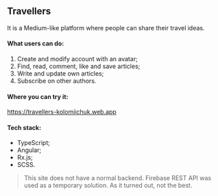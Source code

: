 ## Travellers

It is a Medium-like platform where people can share their travel ideas.

#### What users can do:

1. Create and modify account with an avatar;
2. Find, read, comment, like and save articles;
3. Write and update own articles;
4. Subscribe on other authors.

#### Where you can try it:

https://travellers-kolomiichuk.web.app

#### Tech stack:

-   TypeScript;
-   Angular;
-   Rx.js;
-   SCSS.

> This site does not have a normal backend. Firebase REST API was used as a temporary solution. As it turned out, not the best.
